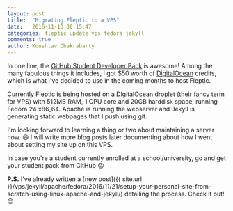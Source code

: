```yaml
---
layout: post
title:  "Migrating Fleptic to a VPS"
date:   2016-11-13 00:15:47
categories: fleptic update vps fedora jekyll
comments: true
author: Koushtav Chakrabarty
---
```

In one line, the [GitHub Student Developer Pack] is awesome! Among the many fabulous things it includes, I got $50 worth of [DigitalOcean] credits, which is what I've decided to use in the coming months to host Fleptic.

Currently Fleptic is being hosted on a DigitalOcean droplet (their fancy term for VPS) with 512MB RAM, 1 CPU core and 20GB harddisk space, running Fedora 24 x86_64. Apache is running the webserver and Jekyll is generating static webpages that I push using git.<!--break-->

I'm looking forward to learning a thing or two about maintaining a server now. :smile: I will write more blog posts later documenting about how I went about setting my site up on this VPS.

In case you're a student currently enrolled at a school/university, go and get your student pack from GitHub :wink:

[GitHub Student Developer Pack]: https://education.github.com/pack
[DigitalOcean]: https://digitalocean.com

**P.S.** I've already written a [new post]({{ site.url }}/vps/jekyll/apache/fedora/2016/11/21/setup-your-personal-site-from-scratch-using-linux-apache-and-jekyll/) detailing the process. Check it out! :wink:

<br>
